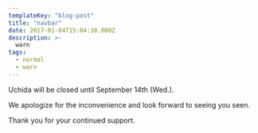 ```yaml
---
templateKey: "blog-post"
title: "navbar"
date: 2017-01-04T15:04:10.000Z
description: >-
  warn
tags:
  - normal
  - warn
---
```


Uchida will be closed until September 14th (Wed.). 

We apologize for the inconvenience and look forward to seeing you seen. 

Thank you for your continued support.

